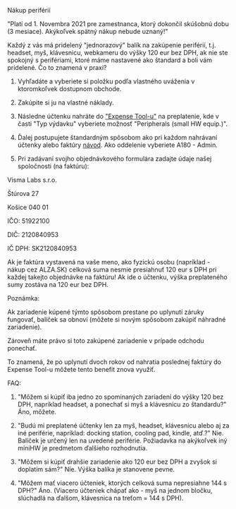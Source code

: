 Nákup periférií

"Platí od 1. Novembra 2021 pre zamestnanca, ktorý dokončil skúšobnú dobu (3 mesiace). Akýkoľvek spätný nákup nebude uznaný!"

Každý z vás má pridelený "jednorazový" balík na zakúpenie periférií, t.j. headset, myš, klávesnicu, webkameru do výšky 120 eur bez DPH, ak nie ste spokojný s perifériami, ktoré máme nastavené ako štandard a boli vám pridelené. Čo to znamená v praxi?

1. Vyhľadáte a vyberiete si položku podľa vlastného uváženia v ktoromkoľvek dostupnom obchode.

2. Zakúpite si ju na vlastné náklady.

3. Následne účtenku nahráte do ["Expense Tool-u"](https://connect.visma.com/) na preplatenie, kde v časti "Typ výdavku" vyberiete možnosť "Peripherals (small HW equip.)".

4. Ďalej postupujete štandardným spôsobom ako pri každom nahrávaní účtenky alebo faktúry [návod](https://docs.google.com/presentation/d/1-kzFiDQu8MeQEZACebJC0UgrmGP0jwsO38HSsEXMnRE/edit#slide=id.g1a0df6372e_1_74). Ako oddelenie vyberiete A180 - Admin.

5. Pri zadávaní svojho objednávkového formulára zadajte údaje našej spoločnosti (na faktúru):

Visma Labs s.r.o.

Štúrova 27

Košice 040 01

IČO: 51922100

DIČ: 2120840953

IČ DPH: SK2120840953

Ak je faktúra vystavená na vaše meno, ako fyzickú osobu (napríklad - nákup cez ALZA.SK) celková suma nesmie presiahnuť 120 eur s DPH pri každej takejto objednávke na faktúru! Ak ide o účtenku, výška preplateného sumy zostáva na 120 eur bez DPH.

Poznámka:

Ak zariadenie kúpené týmto spôsobom prestane po uplynutí záruky fungovať, balíček sa obnoví (môžete si novým spôsobom zakúpiť náhradné zariadenie).

Zároveň máte právo si toto zakúpené zariadenie v prípade odchodu ponechať.

To znamená, že po uplynutí dvoch rokov od nahratia poslednej faktúry do Expense Tool-u môžete tento benefit znova využiť.

FAQ:

1. "Môžem si kúpiť iba jedno zo spomínaných zariadení do výšky 120 bez DPH, napríklad headset, a ponechať si myš a klávesnicu zo štandardu?"
Áno, môžete.

2. "Budú mi preplatené účtenky len za myš, headset, klávesnicu alebo aj za iné periférie, napríklad: docking station, cooling pad, kindle, atď.?"
Nie. Balíček je určený len na uvedené periférie. Požiadavka na akýkoľvek iný miniHW je predmetom ďalšieho rozhodnutia.

3. "Môžem si kúpiť drahšie zariadenie ako 120 eur bez DPH a zvyšok si doplatím sám?"
Nie. Výška balíka je stanovene pevne.

4. "Môžem mať viacero účteniek, ktorých celková suma nepresiahne 144 s DPH?"
Áno. (Viacero účteniek chápať ako - myš na jednom bločku, slúchadlá na ďalšom, klávesnica na treťom = 144 s DPH).